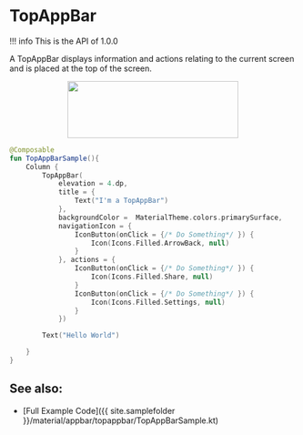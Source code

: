 # TopAppBar

!!! info
    This is the API of 1.0.0


A TopAppBar displays information and actions relating to the current screen and is placed at the top of the screen.

<p align="center">
  <img src ="{{ site.images }}/material/topappbar/topappbar.png"  height=100 width=300/>
</p>

```kotlin
@Composable
fun TopAppBarSample(){
    Column {
        TopAppBar(
            elevation = 4.dp,
            title = {
                Text("I'm a TopAppBar")
            },
            backgroundColor =  MaterialTheme.colors.primarySurface,
            navigationIcon = {
                IconButton(onClick = {/* Do Something*/ }) {
                    Icon(Icons.Filled.ArrowBack, null)
                }
            }, actions = {
                IconButton(onClick = {/* Do Something*/ }) {
                    Icon(Icons.Filled.Share, null)
                }
                IconButton(onClick = {/* Do Something*/ }) {
                    Icon(Icons.Filled.Settings, null)
                }
            })

        Text("Hello World")

    }
}
```

## See also:
* [Full Example Code]({{ site.samplefolder }}/material/appbar/topappbar/TopAppBarSample.kt)
